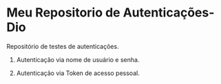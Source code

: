 # Meu Repositorio de Autenticações-Dio
Repositório de testes de autenticações.

1. Autenticação via nome de usuário e senha.

2. Autenticação via Token de acesso pessoal.
